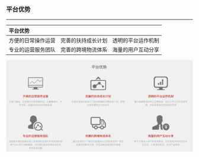 ### 平台优势

---

| 平台优势 | | |
| :--- | :--- | :--- |
| 方便的日常操作运营 |完善的扶持成长计划  | 透明的平台运作机制 |
| 专业的运营服务团队 | 完善的跨境物流体系 | 海量的用户互动分享 |

![平台6大优势](/assets/images/ymtbenifits.png)



